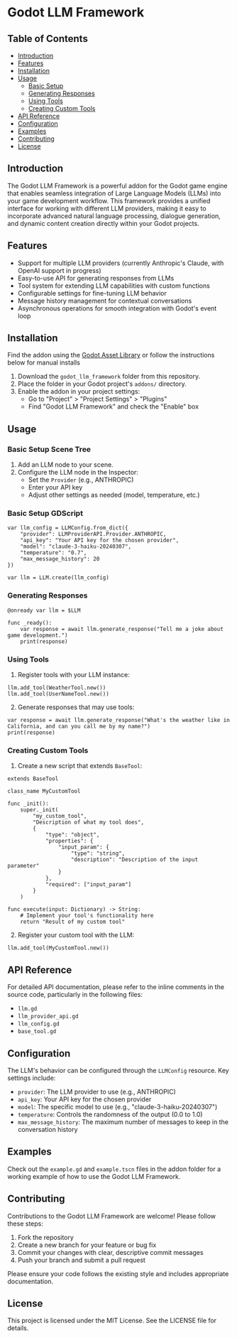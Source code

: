 # Godot LLM Framework

## Table of Contents
- [Introduction](#introduction)
- [Features](#features)
- [Installation](#installation)
- [Usage](#usage)
  - [Basic Setup](#basic-setup)
  - [Generating Responses](#generating-responses)
  - [Using Tools](#using-tools)
  - [Creating Custom Tools](#creating-custom-tools)
- [API Reference](#api-reference)
- [Configuration](#configuration)
- [Examples](#examples)
- [Contributing](#contributing)
- [License](#license)

## Introduction

The Godot LLM Framework is a powerful addon for the Godot game engine that enables seamless integration of Large Language Models (LLMs) into your game development workflow. This framework provides a unified interface for working with different LLM providers, making it easy to incorporate advanced natural language processing, dialogue generation, and dynamic content creation directly within your Godot projects.

## Features

- Support for multiple LLM providers (currently Anthropic's Claude, with OpenAI support in progress)
- Easy-to-use API for generating responses from LLMs
- Tool system for extending LLM capabilities with custom functions
- Configurable settings for fine-tuning LLM behavior
- Message history management for contextual conversations
- Asynchronous operations for smooth integration with Godot's event loop

## Installation

Find the addon using the [Godot Asset Library](https://godotengine.org/asset-library) or follow the instructions below for manual installs

1. Download the `godot_llm_framework` folder from this repository.
2. Place the folder in your Godot project's `addons/` directory.
3. Enable the addon in your project settings:
   - Go to "Project" > "Project Settings" > "Plugins"
   - Find "Godot LLM Framework" and check the "Enable" box

## Usage

### Basic Setup Scene Tree

1. Add an LLM node to your scene.
2. Configure the LLM node in the Inspector:
   - Set the `Provider` (e.g., ANTHROPIC)
   - Enter your API key
   - Adjust other settings as needed (model, temperature, etc.)

### Basic Setup GDScript

```gdscript
var llm_config = LLMConfig.from_dict({
    "provider": LLMProviderAPI.Provider.ANTHROPIC,
    "api_key": "Your API key for the chosen provider",
    "model": "claude-3-haiku-20240307",
    "temperature": "0.7",
    "max_message_history": 20
})

var llm = LLM.create(llm_config)
```

### Generating Responses

```gdscript
@onready var llm = $LLM

func _ready():
    var response = await llm.generate_response("Tell me a joke about game development.")
    print(response)
```

### Using Tools

1. Register tools with your LLM instance:

```gdscript
llm.add_tool(WeatherTool.new())
llm.add_tool(UserNameTool.new())
```

2. Generate responses that may use tools:

```gdscript
var response = await llm.generate_response("What's the weather like in California, and can you call me by my name?")
print(response)
```

### Creating Custom Tools

1. Create a new script that extends `BaseTool`:

```gdscript
extends BaseTool

class_name MyCustomTool

func _init():
    super._init(
        "my_custom_tool",
        "Description of what my tool does",
        {
            "type": "object",
            "properties": {
                "input_param": {
                    "type": "string",
                    "description": "Description of the input parameter"
                }
            },
            "required": ["input_param"]
        }
    )

func execute(input: Dictionary) -> String:
    # Implement your tool's functionality here
    return "Result of my custom tool"
```

2. Register your custom tool with the LLM:

```gdscript
llm.add_tool(MyCustomTool.new())
```

## API Reference

For detailed API documentation, please refer to the inline comments in the source code, particularly in the following files:

- `llm.gd`
- `llm_provider_api.gd`
- `llm_config.gd`
- `base_tool.gd`

## Configuration

The LLM's behavior can be configured through the `LLMConfig` resource. Key settings include:

- `provider`: The LLM provider to use (e.g., ANTHROPIC)
- `api_key`: Your API key for the chosen provider
- `model`: The specific model to use (e.g., "claude-3-haiku-20240307")
- `temperature`: Controls the randomness of the output (0.0 to 1.0)
- `max_message_history`: The maximum number of messages to keep in the conversation history

## Examples

Check out the `example.gd` and `example.tscn` files in the addon folder for a working example of how to use the Godot LLM Framework.

## Contributing

Contributions to the Godot LLM Framework are welcome! Please follow these steps:

1. Fork the repository
2. Create a new branch for your feature or bug fix
3. Commit your changes with clear, descriptive commit messages
4. Push your branch and submit a pull request

Please ensure your code follows the existing style and includes appropriate documentation.

## License

This project is licensed under the MIT License. See the LICENSE file for details.
